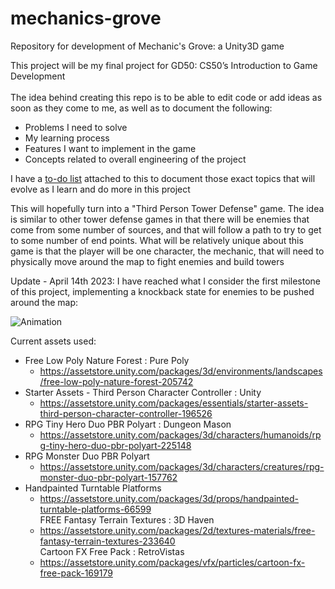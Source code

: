 # mechanics-grove
Repository for development of Mechanic's Grove: a Unity3D game

This project will be my final project for GD50: CS50’s Introduction to Game Development<br>
<br>
The idea behind creating this repo is to be able to edit code or add ideas as soon as they come to me, as well as to document the following:<br>
- Problems I need to solve
- My learning process
- Features I want to implement in the game
- Concepts related to overall engineering of the project
<p>
I have a <a href="TODO.md">to-do list</a> attached to this to document those exact topics that will evolve as I learn and do more in this project
<p>
This will hopefully turn into a "Third Person Tower Defense" game. The idea is similar to other tower defense
games in that there will be enemies that come from some number of sources, and that will follow a path to try
to get to some number of end points. What will be relatively unique about this game is that the player 
will be one character, the mechanic, that will need to physically move around the map to fight enemies and build towers
</p>

<p>
Update - April 14th 2023: I have reached what I consider the first milestone of this project, implementing a knockback state for enemies to be pushed around the map:
</p>

![Animation](https://user-images.githubusercontent.com/65093027/232150991-5e2fc556-ad96-492a-872c-046a75c6eaff.gif)


Current assets used:<br>
- Free Low Poly Nature Forest : Pure Poly<br>
    - https://assetstore.unity.com/packages/3d/environments/landscapes/free-low-poly-nature-forest-205742<br>
- Starter Assets - Third Person Character Controller : Unity<br>
    - https://assetstore.unity.com/packages/essentials/starter-assets-third-person-character-controller-196526<br>
- RPG Tiny Hero Duo PBR Polyart : Dungeon Mason<br>
    - https://assetstore.unity.com/packages/3d/characters/humanoids/rpg-tiny-hero-duo-pbr-polyart-225148<br>
- RPG Monster Duo PBR Polyart
    - https://assetstore.unity.com/packages/3d/characters/creatures/rpg-monster-duo-pbr-polyart-157762<br>
- Handpainted Turntable Platforms <br>
    - https://assetstore.unity.com/packages/3d/props/handpainted-turntable-platforms-66599<br>
FREE Fantasy Terrain Textures : 3D Haven<br>
    - https://assetstore.unity.com/packages/2d/textures-materials/free-fantasy-terrain-textures-233640<br>
Cartoon FX Free Pack : RetroVistas<br>
    - https://assetstore.unity.com/packages/vfx/particles/cartoon-fx-free-pack-169179<br>

